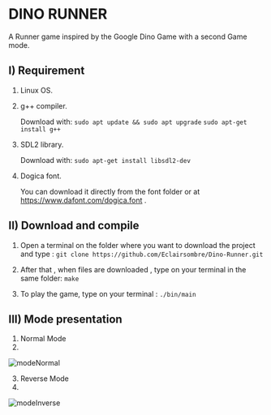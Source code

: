 # DINO RUNNER

A Runner game inspired by the Google Dino Game with a second Game mode.

## I) Requirement
1. Linux OS.
2.  g++ compiler. 

    Download with: 
    ```sudo apt update && sudo apt upgrade``` 
    ```sudo apt-get install g++ ```

3. SDL2 library.

    Download with: 
    ```sudo apt-get install libsdl2-dev```
    
4. Dogica font.

    You can download it directly from the font folder or at https://www.dafont.com/dogica.font .
    





## II) Download and compile  
1. Open a terminal on the folder where you want to download the project and type : 
   ```git clone https://github.com/Eclairsombre/Dino-Runner.git```
2. After that , when files are downloaded , type on your terminal  in the same folder: 
   ```make```   
     
3. To play the game, type on your terminal : ```./bin/main```  
  

## III) Mode presentation

1. Normal Mode
2. 
![modeNormal](https://github.com/Eclairsombre/Dino-Runner/assets/130174141/752ea9e5-95bb-4a7b-8eb4-46f1e48bbfb3)

3. Reverse Mode
4. 
![modeInverse](https://github.com/Eclairsombre/Dino-Runner/assets/130174141/68993d46-ec91-47e9-9d30-c5b822e957e0)

